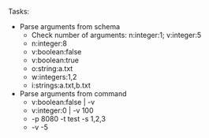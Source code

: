 Tasks:
* Parse arguments from schema
    * Check number of arguments: n:integer:1; v:integer:5
    * n:integer:8
    * v:boolean:false
    * v:boolean:true
    * o:string:a.txt
    * w:integers:1,2
    * i:strings:a.txt,b.txt
* Parse arguments from command
    * v:boolean:false | -v
    * v:integer:0 | -v 100
    * -p 8080 -t test -s 1,2,3
    * -v -5
    
